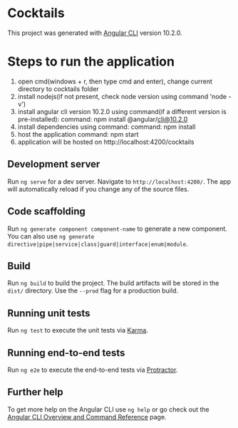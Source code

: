 # Cocktails

This project was generated with [Angular CLI](https://github.com/angular/angular-cli) version 10.2.0.

# Steps to run the application
1. open cmd(windows + r, then type cmd and enter), change current directory to cocktails folder
2. install nodejs(if not present, check node version using command 'node -v') 
3. install angular cli version 10.2.0 using command(if a different version is pre-installed):
	command: npm install @angular/cli@10.2.0
4. install dependencies using command:
	command: npm install
5. host the application
	command: npm start
6. application will be hosted on http://localhost:4200/cocktails

## Development server

Run `ng serve` for a dev server. Navigate to `http://localhost:4200/`. The app will automatically reload if you change any of the source files.

## Code scaffolding

Run `ng generate component component-name` to generate a new component. You can also use `ng generate directive|pipe|service|class|guard|interface|enum|module`.

## Build

Run `ng build` to build the project. The build artifacts will be stored in the `dist/` directory. Use the `--prod` flag for a production build.

## Running unit tests

Run `ng test` to execute the unit tests via [Karma](https://karma-runner.github.io).

## Running end-to-end tests

Run `ng e2e` to execute the end-to-end tests via [Protractor](http://www.protractortest.org/).

## Further help

To get more help on the Angular CLI use `ng help` or go check out the [Angular CLI Overview and Command Reference](https://angular.io/cli) page.
